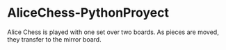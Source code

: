 # AliceChess-PythonProyect
Alice Chess is played with one set over two boards. As pieces are moved, they transfer to the mirror board.
